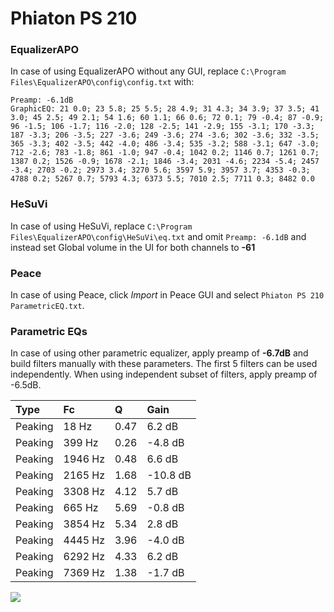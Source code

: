 # Phiaton PS 210

### EqualizerAPO
In case of using EqualizerAPO without any GUI, replace `C:\Program Files\EqualizerAPO\config\config.txt`
with:
```
Preamp: -6.1dB
GraphicEQ: 21 0.0; 23 5.8; 25 5.5; 28 4.9; 31 4.3; 34 3.9; 37 3.5; 41 3.0; 45 2.5; 49 2.1; 54 1.6; 60 1.1; 66 0.6; 72 0.1; 79 -0.4; 87 -0.9; 96 -1.5; 106 -1.7; 116 -2.0; 128 -2.5; 141 -2.9; 155 -3.1; 170 -3.3; 187 -3.3; 206 -3.5; 227 -3.6; 249 -3.6; 274 -3.6; 302 -3.6; 332 -3.5; 365 -3.3; 402 -3.5; 442 -4.0; 486 -3.4; 535 -3.2; 588 -3.1; 647 -3.0; 712 -2.6; 783 -1.8; 861 -1.0; 947 -0.4; 1042 0.2; 1146 0.7; 1261 0.7; 1387 0.2; 1526 -0.9; 1678 -2.1; 1846 -3.4; 2031 -4.6; 2234 -5.4; 2457 -3.4; 2703 -0.2; 2973 3.4; 3270 5.6; 3597 5.9; 3957 3.7; 4353 -0.3; 4788 0.2; 5267 0.7; 5793 4.3; 6373 5.5; 7010 2.5; 7711 0.3; 8482 0.0
```

### HeSuVi
In case of using HeSuVi, replace `C:\Program Files\EqualizerAPO\config\HeSuVi\eq.txt` and omit `Preamp:
-6.1dB` and instead set Global volume in the UI for both channels to **-61**

### Peace
In case of using Peace, click *Import* in Peace GUI and select `Phiaton PS 210 ParametricEQ.txt`.

### Parametric EQs
In case of using other parametric equalizer, apply preamp of **-6.7dB** and build filters manually
with these parameters. The first 5 filters can be used independently.
When using independent subset of filters, apply preamp of -6.5dB.

| Type    | Fc      |    Q | Gain     |
|:--------|:--------|:-----|:---------|
| Peaking | 18 Hz   | 0.47 | 6.2 dB   |
| Peaking | 399 Hz  | 0.26 | -4.8 dB  |
| Peaking | 1946 Hz | 0.48 | 6.6 dB   |
| Peaking | 2165 Hz | 1.68 | -10.8 dB |
| Peaking | 3308 Hz | 4.12 | 5.7 dB   |
| Peaking | 665 Hz  | 5.69 | -0.8 dB  |
| Peaking | 3854 Hz | 5.34 | 2.8 dB   |
| Peaking | 4445 Hz | 3.96 | -4.0 dB  |
| Peaking | 6292 Hz | 4.33 | 6.2 dB   |
| Peaking | 7369 Hz | 1.38 | -1.7 dB  |

![](https://raw.githubusercontent.com/jaakkopasanen/AutoEq/master/results/innerfidelity/sbaf-serious/Phiaton%20PS%20210/Phiaton%20PS%20210.png)